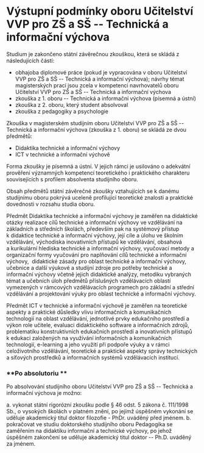 # **Výstupní podmínky**  **oboru** **Učitelství VVP pro ZŠ a SŠ -- Technická a informační výchova**

Studium je zakončeno státní závěrečnou zkouškou, která se skládá z
následujících částí:

-   obhajoba diplomové práce (pokud je vypracována v oboru Učitelství
    VVP pro ZŠ a SŠ -- Technická a informační výchova); návrhy témat
    magisterských prací jsou zcela v kompetenci navrhovatelů oboru
    Učitelství VVP pro ZŠ a SŠ -- Technická a informační výchova
-   zkouška z 1. oboru -- Technická a informační výchova (písemná a
    ústní)
-   zkouška z 2. oboru, který student absolvoval
-   zkouška z pedagogiky a psychologie

Zkouška v magisterském studijním oboru Učitelství VVP pro ZŠ a SŠ --
Technická a informační výchova (zkouška z 1. oboru) se skládá ze dvou
předmětů:

-   Didaktika technické a informační výchovy
-   ICT v technické a informační výchově

Forma zkoušky je písemná a ústní. V jejich rámci je usilováno o
adekvátní prověření významných kompetencí teoretického i praktického
charakteru souvisejících s profilem absolventa studijního oboru.

Obsah předmětů státní závěrečné zkoušky vztahujících se k danému
studijnímu oboru pokrývá uceleně profilující teoretické znalosti
a praktické dovednosti v rozsahu studia oboru.

Předmět Didaktika technické a informační výchovy je zaměřen na
didaktické otázky realizace cílů technické a informační výchovy ve
vzdělávání na základních a středních školách, především pak na systémový
přístup k didaktice technické a informační výchovy, její cíle a úlohu ve
školním vzdělávání, východiska inovativních přístupů ke vzdělávání,
obsahová a kurikulární hlediska technické a informační výchovy,
vyučovací metody a organizační formy vyučování pro naplňování cílů
technické a informační výchovy,  didaktické zásady pro oblast technické
a informační výchovy, učebnice a další výukové a studijní zdroje pro
potřeby technické a informační výchovy včetně jejich didaktické analýzy,
metodiku vybraných témat a učebních úloh předmětů příslušných
vzdělávacích oblastí vymezených v rámcových vzdělávacích programech pro
základní a střední vzdělávání a projektování výuky pro oblast technické
a informační výchovy.

Předmět ICT v technické a informační výchově je zaměřen na teoretické
aspekty a praktické důsledky vlivu informačních a komunikačních
technologií na oblast vzdělávání, jednotlivé prvky edukačního prostředí
a výkon role učitele, evaluaci didaktického software a informačních
zdrojů, problematiku konstruktivních edukačních prostředí a inovativních
přístupů k edukaci založených na využívání informačních a komunikačních
technologií, e-learning a jeho využití při podpoře výuky a v rámci
celoživotního vzdělávání, teoretické a praktické aspekty správy
technických a síťových prostředků a informačních systémů vzdělávacích
institucí.

### **Po absolutoriu **

Po absolvování studijního oboru Učitelství VVP pro ZŠ a SŠ -- Technická
a informační výchova je možno:

a.  vykonat státní rigorózní zkoušku podle § 46 odst. 5 zákona č.
    111/1998 Sb., o vysokých školách v platném znění, po jejímž úspěšném
    vykonání se uděluje akademický titul doktor filozofie - PhDr.
    uváděný před jménem.
b.  pokračovat ve studiu doktorského studijního oboru Pedagogika se
    zaměřením na didaktiku informační a technické výchovy, po jehož
    úspěšném zakončení se uděluje akademický titul doktor -- Ph.D.
    uváděný za jménem.

